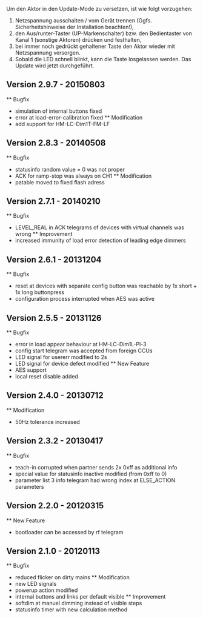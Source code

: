 Um den Aktor in den Update-Mode zu versetzen, ist wie folgt vorzugehen:
1. Netzspannung ausschalten / vom Gerät trennen (Ggfs. Sicherheitshinweise der Installation beachten!),
2. den Aus/runter-Taster (UP-Markenschalter) bzw. den Bedientaster von Kanal 1 (sonstige Aktoren) drücken und festhalten,
3. bei immer noch gedrückt gehaltener Taste den Aktor wieder mit Netzspannung versorgen.
4. Sobald die LED schnell blinkt, kann die Taste losgelassen werden. Das Update wird jetzt durchgeführt.

Version 2.9.7 - 20150803
--------------------------------------------------------------
** Bugfix
   * simulation of internal buttons fixed
   * error at load-error-calibration fixed
** Modification
   * add support for HM-LC-Dim1T-FM-LF
   

Version 2.8.3 - 20140508
--------------------------------------------------------------
** Bugfix
   * statusinfo random value = 0 was not proper
   * ACK for ramp-stop was always on CH1
** Modification
   * patable moved to fixed flash adress
   
   
Version 2.7.1 - 20140210
--------------------------------------------------------------
** Bugfix
   * LEVEL_REAL in ACK telegrams of devices with virtual channels was wrong
** Improvement
   * increased immunity of load error detection of leading edge dimmers


Version 2.6.1 - 20131204
--------------------------------------------------------------
** Bugfix
   * reset at devices with separate config button was reachable by 1x short + 1x long buttonpress
   * configuration process interrupted when AES was active
      
   
Version 2.5.5 - 20131126
--------------------------------------------------------------
** Bugfix
   * error in load appear behaviour at HM-LC-Dim1L-Pl-3
   * config start telegram was accepted from foreign CCUs
   * LED signal for usererr modified to 2s
   * LED signal for device defect modified
** New Feature
   * AES support
   * local reset disable added
   

Version 2.4.0 - 20130712
--------------------------------------------------------------
** Modification
   * 50Hz tolerance increased


Version 2.3.2 - 20130417
--------------------------------------------------------------
** Bugfix
   * teach-in corrupted when partner sends 2x 0xff as additional info
   * special value for statusinfo inactive modified (from 0xff to 0)
   * parameter list 3 info telegram had wrong index at ELSE_ACTION parameters


Version 2.2.0 - 20120315
--------------------------------------------------------------
** New Feature
   * bootloader can be accessed by rf telegram
   

Version 2.1.0 - 20120113
--------------------------------------------------------------
** Bugfix
   * reduced flicker on dirty mains
** Modification
   * new LED signals
   * powerup action modified
   * internal buttons and links per default visible
** Improvement
   * softdim at manuel dimming instead of visible steps
   * statusinfo timer with new calculation method 